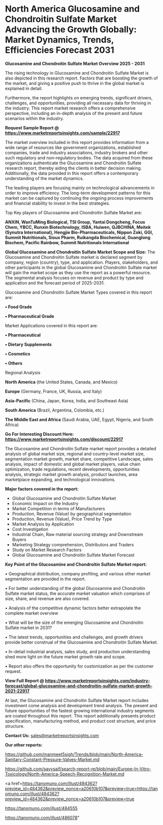 # North America Glucosamine and Chondroitin Sulfate Market Advancing the Growth Globally: Market Dynamics, Trends, Efficiencies Forecast 2031

<Strong> Glucosamine and Chondroitin Sulfate Market Overview 2025 - 2031</strong>

The rising technology in Glucosamine and Chondroitin Sulfate Market is also depicted in this research report. Factors that are boosting the growth of the market, and giving a positive push to thrive in the global market is explained in detail.

Furthermore, the report highlights on emerging trends, significant drivers, challenges, and opportunities, providing all necessary data for thriving in the industry. This report market research offers a comprehensive perspective, including an in-depth analysis of the present and future scenarios within the industry.

<strong>Request Sample Report @ <a href=https://www.marketreportsinsights.com/sample/22917>https://www.marketreportsinsights.com/sample/22917</a></strong>

The market overview included in this report provides information from a wide range of resources like government organizations, established companies, trade and industry associations, industry brokers and other such regulatory and non-regulatory bodies. The data acquired from these organizations authenticate the Glucosamine and Chondroitin Sulfate research report, thereby aiding the clients in better decision making. Additionally, the data provided in this report offers a contemporary understanding of the market dynamics.

The leading players are focusing mainly on technological advancements in order to improve efficiency. The long-term development patterns for this market can be captured by continuing the ongoing process improvements and financial stability to invest in the best strategies.

Top Key players of Glucosamine and Chondroitin Sulfate Market are:

<strong>ANXIN, WanTuMing Biological, TSI Group, Yantai Dongcheng, Focus Chem, YBCC, Runxin Biotechnology, ISBA, Huiwen, QJBCHINA, Meitek (Synutra International), Hengjie Bio-Pharmaceuticals, Nippon Zoki, GGI, Summit Nutritionals, Sioux Pharm, Ruikangda Biochemical, Guanglong Biochem, Pacific Rainbow, Summit Nutritionals International</strong>

<strong><b>Global Glucosamine and Chondroitin Sulfate Market Scope and Size:</b></strong>
The Glucosamine and Chondroitin Sulfate market is declared segment by company, region (country), type, and application. Players, stakeholders, and other participants in the global Glucosamine and Chondroitin Sulfate market will gain the market scope as they use the report as a powerful resource. The segmental analysis focuses on revenue and product by type and application and the forecast period of 2025-2031.

Glucosamine and Chondroitin Sulfate Market Types covered in this report are:

<strong>• Food Grade

• Pharmaceutical Grade</strong>

Market Applications covered in this report are:

<strong>• Pharmaceutical

• Dietary Supplements

• Cosmetics

• Others</strong> 

Regional Analysis

<strong>North America</strong> (the United States, Canada, and Mexico)

<strong>Europe</strong> (Germany, France, UK, Russia, and Italy)

<strong>Asia-Pacific</strong> (China, Japan, Korea, India, and Southeast Asia)

<strong>South America</strong> (Brazil, Argentina, Colombia, etc.)

<strong>The Middle East and Africa</strong> (Saudi Arabia, UAE, Egypt, Nigeria, and South Africa)

<strong>Go For Interesting Discount Here: <a href=https://www.marketreportsinsights.com/discount/22917>https://www.marketreportsinsights.com/discount/22917</a></strong>

The Glucosamine and Chondroitin Sulfate market report provides a detailed analysis of global market size, regional and country-level market size, segmentation market growth, market share, competitive Landscape, sales analysis, impact of domestic and global market players, value chain optimization, trade regulations, recent developments, opportunities analysis, strategic market growth analysis, product launches, area marketplace expanding, and technological innovations.

<strong><b>Major factors covered in the report:</b></strong>
<ul>
  <li>Global Glucosamine and Chondroitin Sulfate Market </li>
  <li>Economic Impact on the Industry</li>
  <li>Market Competition in terms of Manufacturers</li>
  <li>Production, Revenue (Value) by geographical segmentation</li>
  <li>Production, Revenue (Value), Price Trend by Type</li>
  <li>Market Analysis by Application</li>
  <li>Cost Investigation</li>
  <li>Industrial Chain, Raw material sourcing strategy and Downstream Buyers</li>
  <li>Marketing Strategy comprehension, Distributors and Traders</li>
  <li>Study on Market Research Factors</li>
  <li>Global Glucosamine and Chondroitin Sulfate Market Forecast</li>
</ul>

<strong><b>Key Point of the Glucosamine and Chondroitin Sulfate Market report:</b></strong>

• Geographical distribution, company profiling, and various other market segmentation are provided in the report.

• For better understanding of the global Glucosamine and Chondroitin Sulfate market status, the accurate market valuation which comprises of size, share, and revenue are also covered.

• Analysis of the competitive dynamic factors better extrapolate the complete market overview

• What will be the size of the emerging Glucosamine and Chondroitin Sulfate market in 2031?

• The latest trends, opportunities and challenges, and growth drivers provide better construal of the Glucosamine and Chondroitin Sulfate Market.

• In-detail industrial analysis, sales study, and production understanding shed more light on the future market growth rate and scope.

• Report also offers the opportunity for customization as per the customer request.

<strong><b>View Full Report @ <a href=https://www.marketreportsinsights.com/industry-forecast/global-glucosamine-and-chondroitin-sulfate-market-growth-2021-22917>https://www.marketreportsinsights.com/industry-forecast/global-glucosamine-and-chondroitin-sulfate-market-growth-2021-22917</a></b></strong>


At last, the Glucosamine and Chondroitin Sulfate Market report includes investment come analysis and development trend analysis. The present and future opportunities of the fastest growing international industry segments are coated throughout this report. This report additionally presents product specification, manufacturing method, and product cost structure, and price structure.

<strong>Contact Us:</strong>
sales@marketreportsinsights.com

<strong>Our other reports:</strong>

<a href=https://github.com/manmeet5sigh/Trends/blob/main/North-America-Sanitary-Constant-Pressure-Valves-Market.md>https://github.com/manmeet5sigh/Trends/blob/main/North-America-Sanitary-Constant-Pressure-Valves-Market.md</a>

<a href=https://github.com/sayysaif/search-report-re/blob/main/Europe-In-Vitro-Toxicology/North-America-Speech-Recognition-Market.md>https://github.com/sayysaif/search-report-re/blob/main/Europe-In-Vitro-Toxicology/North-America-Speech-Recognition-Market.md</a>

<a href=https://tanomuno.com/illust/484362?preview_id=484362&preview_nonce=a20610b107&preview=true>https://tanomuno.com/illust/484362?preview_id=484362&preview_nonce=a20610b107&preview=true</a>

<a href=https://tanomuno.com/illust/484555>https://tanomuno.com/illust/484555</a>

<a href=https://tanomuno.com/illust/486078>https://tanomuno.com/illust/486078</a>"
